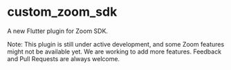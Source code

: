 # custom_zoom_sdk

A new Flutter plugin for Zoom SDK.

Note: This plugin is still under active development, and some Zoom features might not be available yet. We are working to add more features. Feedback and Pull Requests are always welcome.


